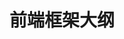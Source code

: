 # 前端框架大纲

<script setup>
import FigmaContainer from '/components/FigmaContainer.vue'
</script>

<FigmaContainer url="https://www.figma.com/file/E2utI9rEseFTc7tJ3Bbl9o/blog?type=whiteboard&node-id=1205%3A32&t=gsJqbLErHW6H7VkX-1"/>